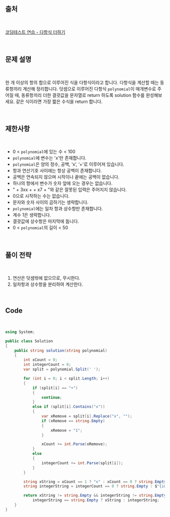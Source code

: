 ## 출처

<br>

[코딩테스트 연습 - 다항식 더하기](https://school.programmers.co.kr/learn/courses/30/lessons/120863)

<br>

## 문제 설명

<br>

한 개 이상의 항의 합으로 이루어진 식을 다항식이라고 합니다. 다항식을 계산할 때는 동류항끼리 계산해 정리합니다. 덧셈으로 이루어진 다항식 `polynomial`이 매개변수로 주어질 때, 동류항끼리 더한 결괏값을 문자열로 return 하도록 solution 함수를 완성해보세요. 같은 식이라면 가장 짧은 수식을 return 합니다.

<br>

## 제한사항

<br>

- 0 < `polynomial`에 있는 수 < 100
- `polynomial`에 변수는 'x'만 존재합니다.
- `polynomial`은 양의 정수, 공백, ‘x’, ‘+'로 이루어져 있습니다.
- 항과 연산기호 사이에는 항상 공백이 존재합니다.
- 공백은 연속되지 않으며 시작이나 끝에는 공백이 없습니다.
- 하나의 항에서 변수가 숫자 앞에 오는 경우는 없습니다.
- " + 3xx + + x7 + "와 같은 잘못된 입력은 주어지지 않습니다.
- 0으로 시작하는 수는 없습니다.
- 문자와 숫자 사이의 곱하기는 생략합니다.
- `polynomial`에는 일차 항과 상수항만 존재합니다.
- 계수 1은 생략합니다.
- 결괏값에 상수항은 마지막에 둡니다.
- 0 < `polynomial`의 길이 < 50

<br>

## 풀이 전략

<br>

1. 연산은 덧셈밖에 없으므로, 무시한다.
2. 일차항과 상수항을 분리하여 계산한다.
 
<br>

## Code

<br>

```cs
using System;

public class Solution
{
    public string solution(string polynomial)
    {
        int xCount = 0;
        int integerCount = 0;
        var split = polynomial.Split(' ');

        for (int i = 0; i < split.Length; i++)
        {
            if (split[i] == "+")
            {
                continue;
            }
            else if (split[i].Contains("x"))
            {
                var xRemove = split[i].Replace("x", "");
                if (xRemove == string.Empty)
                {
                    xRemove = "1";
                }

                xCount += int.Parse(xRemove);
            }
            else
            {
                integerCount += int.Parse(split[i]);
            }
        }

        string xString = xCount == 1 ? "x" : xCount == 0 ? string.Empty : $"{xCount}x";
        string integerString = integerCount == 0 ? string.Empty : $"{integerCount}";

        return xString != string.Empty && integerString != string.Empty ? $"{xString} + {integerString}" :
            integerString == string.Empty ? xString : integerString;
    }
}
```